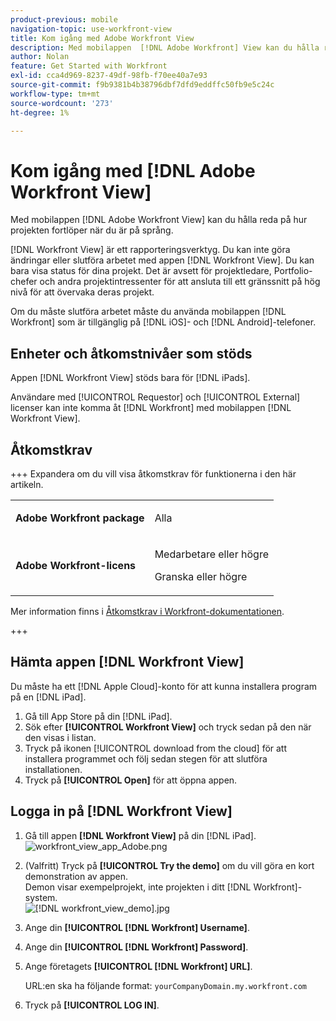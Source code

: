 ```yaml
---
product-previous: mobile
navigation-topic: use-workfront-view
title: Kom igång med Adobe Workfront View
description: Med mobilappen  [!DNL Adobe Workfront] View kan du hålla reda på hur arbetet med dina projekt fortskrider när du är på språng.
author: Nolan
feature: Get Started with Workfront
exl-id: cca4d969-8237-49df-98fb-f70ee40a7e93
source-git-commit: f9b9381b4b38796dbf7dfd9eddffc50fb9e5c24c
workflow-type: tm+mt
source-wordcount: '273'
ht-degree: 1%

---
```


# Kom igång med [!DNL Adobe Workfront View]

Med mobilappen [!DNL Adobe Workfront View] kan du hålla reda på hur projekten fortlöper när du är på språng.

[!DNL Workfront View] är ett rapporteringsverktyg. Du kan inte göra ändringar eller slutföra arbetet med appen [!DNL Workfront View]. Du kan bara visa status för dina projekt. Det är avsett för projektledare, Portfolio-chefer och andra projektintressenter för att ansluta till ett gränssnitt på hög nivå för att övervaka deras projekt.

Om du måste slutföra arbetet måste du använda mobilappen [!DNL Workfront] som är tillgänglig på [!DNL iOS]- och [!DNL Android]-telefoner.

## Enheter och åtkomstnivåer som stöds

Appen [!DNL Workfront View] stöds bara för [!DNL iPads].

Användare med [!UICONTROL Requestor] och [!UICONTROL External] licenser kan inte komma åt [!DNL Workfront] med mobilappen [!DNL Workfront View].

## Åtkomstkrav

+++ Expandera om du vill visa åtkomstkrav för funktionerna i den här artikeln.

<table style="table-layout:auto"> 
 <col> 
 </col> 
 <col> 
 </col> 
 <tbody> 
  <tr> 
   <td role="rowheader"><strong>Adobe Workfront package</strong></td> 
   <td> <p>Alla</p> </td> 
  </tr> 
  <tr> 
   <td role="rowheader"><strong>Adobe Workfront-licens</strong></td> 
   <td> 
   <p>Medarbetare eller högre</p>
   <p>Granska eller högre</p> </td> 
  </tr> 
 </tbody> 
</table>

Mer information finns i [Åtkomstkrav i Workfront-dokumentationen](/help/quicksilver/administration-and-setup/add-users/access-levels-and-object-permissions/access-level-requirements-in-documentation.md).

+++

## Hämta appen [!DNL Workfront View]

Du måste ha ett [!DNL Apple Cloud]-konto för att kunna installera program på en [!DNL iPad].

1. Gå till App Store på din [!DNL iPad].
1. Sök efter **[!UICONTROL Workfront View]** och tryck sedan på den när den visas i listan.
1. Tryck på ikonen [!UICONTROL download from the cloud] för att installera programmet och följ sedan stegen för att slutföra installationen.
1. Tryck på **[!UICONTROL Open]** för att öppna appen.

## Logga in på [!DNL Workfront View]

1. Gå till appen **[!DNL Workfront View]** på din [!DNL iPad].\
   ![workfront_view_app_Adobe.png](assets/workfront-view-app-adobe-350x261.png)

1. (Valfritt) Tryck på **[!UICONTROL Try the demo]** om du vill göra en kort demonstration av appen.\
   Demon visar exempelprojekt, inte projekten i ditt [!DNL Workfront]-system.\
   ![[!DNL workfront_view_demo].jpg](assets/workfront-view-demo-350x256.jpg)

1. Ange din **[!UICONTROL [!DNL Workfront] Username]**.
1. Ange din **[!UICONTROL [!DNL Workfront] Password]**.
1. Ange företagets **[!UICONTROL [!DNL Workfront] URL]**.

   URL:en ska ha följande format: `yourCompanyDomain.my.workfront.com`

1. Tryck på **[!UICONTROL LOG IN]**.
